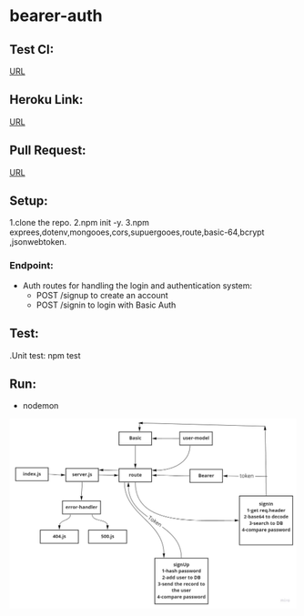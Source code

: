 # bearer-auth

## Test CI:
[URL]()

## Heroku Link:
[URL]()

## Pull Request:
[URL](https://github.com/AyahZaareer/bearer-auth/pull/1)

## Setup:
1.clone the repo.
2.npm init -y.
3.npm exprees,dotenv,mongooes,cors,supuergooes,route,basic-64,bcrypt ,jsonwebtoken.


### Endpoint:
 - Auth routes for handling the login and authentication system:
   - POST /signup to create an account
   - POST /signin to login with Basic Auth



## Test:
.Unit test: npm test

## Run:
 - nodemon



 ![auth](bearer-auth.jpg)
